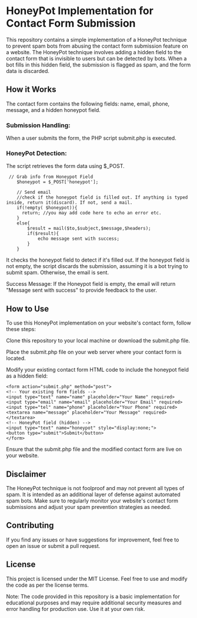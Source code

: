 # HoneyPot Implementation for Contact Form Submission
This repository contains a simple implementation of a HoneyPot technique to prevent spam bots from abusing the contact form submission feature on a website. The HoneyPot technique involves adding a hidden field to the contact form that is invisible to users but can be detected by bots. When a bot fills in this hidden field, the submission is flagged as spam, and the form data is discarded.

## How it Works
The contact form contains the following fields: name, email, phone, message, and a hidden honeypot field.

### Submission Handling:
When a user submits the form, the PHP script submit.php is executed.

### HoneyPot Detection:
The script retrieves the form data using $_POST.
```
 // Grab info from Honeypot Field
    $honeypot = $_POST['honeypot'];
    
    // Send email
    //check if the honeypot field is filled out. If anything is typed inside, return it(discard). If not, send a mail.
    if(!empty( $honeypot)){
      return; //you may add code here to echo an error etc.
    }
    else{
        $result = mail($to,$subject,$message,$headers);
        if($result){
            echo message sent with success;
        }
    }
```
It checks the honeypot field to detect if it's filled out. If the honeypot field is not empty, the script discards the submission, assuming it is a bot trying to submit spam. Otherwise, the email is sent.

Success Message:
If the Honeypot field is empty, the email will return "Message sent with success" to provide feedback to the user.

## How to Use
To use this HoneyPot implementation on your website's contact form, follow these steps:

Clone this repository to your local machine or download the submit.php file.

Place the submit.php file on your web server where your contact form is located.

Modify your existing contact form HTML code to include the honeypot field as a hidden field:

```
<form action="submit.php" method="post">
<!-- Your existing form fields -->
<input type="text" name="name" placeholder="Your Name" required>
<input type="email" name="email" placeholder="Your Email" required>
<input type="tel" name="phone" placeholder="Your Phone" required>
<textarea name="message" placeholder="Your Message" required></textarea>
<!-- HoneyPot field (hidden) -->
<input type="text" name="honeypot" style="display:none;">
<button type="submit">Submit</button>
</form>
```

Ensure that the submit.php file and the modified contact form are live on your website.

## Disclaimer
The HoneyPot technique is not foolproof and may not prevent all types of spam. It is intended as an additional layer of defense against automated spam bots. Make sure to regularly monitor your website's contact form submissions and adjust your spam prevention strategies as needed.

## Contributing
If you find any issues or have suggestions for improvement, feel free to open an issue or submit a pull request.

## License
This project is licensed under the MIT License. Feel free to use and modify the code as per the license terms.

Note: The code provided in this repository is a basic implementation for educational purposes and may require additional security measures and error handling for production use. Use it at your own risk.
